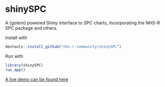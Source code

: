 # shinySPC

A {golem} powered Shiny interface to SPC charts, incorporating the NHS-R SPC package and others.

Install with

``` r
devtools::install_github("nhs-r-community/shinySPC")
```

Run with

``` r
library(shinySPC)
run_app()
```

[A live demo can be found here](https://involve.nottshc.nhs.uk/rsconnect/content/879e1268-8e24-4d8e-98c5-1786a876d825/)
